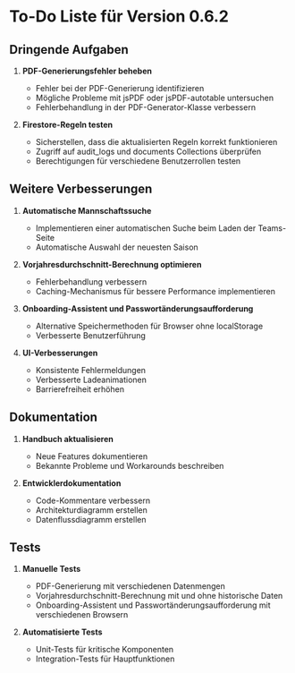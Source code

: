 # To-Do Liste für Version 0.6.2

## Dringende Aufgaben

1. **PDF-Generierungsfehler beheben**
   - Fehler bei der PDF-Generierung identifizieren
   - Mögliche Probleme mit jsPDF oder jsPDF-autotable untersuchen
   - Fehlerbehandlung in der PDF-Generator-Klasse verbessern

2. **Firestore-Regeln testen**
   - Sicherstellen, dass die aktualisierten Regeln korrekt funktionieren
   - Zugriff auf audit_logs und documents Collections überprüfen
   - Berechtigungen für verschiedene Benutzerrollen testen

## Weitere Verbesserungen

1. **Automatische Mannschaftssuche**
   - Implementieren einer automatischen Suche beim Laden der Teams-Seite
   - Automatische Auswahl der neuesten Saison

2. **Vorjahresdurchschnitt-Berechnung optimieren**
   - Fehlerbehandlung verbessern
   - Caching-Mechanismus für bessere Performance implementieren

3. **Onboarding-Assistent und Passwortänderungsaufforderung**
   - Alternative Speichermethoden für Browser ohne localStorage
   - Verbesserte Benutzerführung

4. **UI-Verbesserungen**
   - Konsistente Fehlermeldungen
   - Verbesserte Ladeanimationen
   - Barrierefreiheit erhöhen

## Dokumentation

1. **Handbuch aktualisieren**
   - Neue Features dokumentieren
   - Bekannte Probleme und Workarounds beschreiben

2. **Entwicklerdokumentation**
   - Code-Kommentare verbessern
   - Architekturdiagramm erstellen
   - Datenflussdiagramm erstellen

## Tests

1. **Manuelle Tests**
   - PDF-Generierung mit verschiedenen Datenmengen
   - Vorjahresdurchschnitt-Berechnung mit und ohne historische Daten
   - Onboarding-Assistent und Passwortänderungsaufforderung mit verschiedenen Browsern

2. **Automatisierte Tests**
   - Unit-Tests für kritische Komponenten
   - Integration-Tests für Hauptfunktionen
